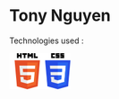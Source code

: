 # Tony Nguyen

Technologies used :

<img align="left" alt="HTML5 logo" height="64px" src="https://raw.githubusercontent.com/tony-nguyen1/tony-nguyen1/main/.github/images/HTML5Logo.svg"/>
<img align="left" alt="CSS3 logo" height="64px" src="https://raw.githubusercontent.com/tony-nguyen1/tony-nguyen1/main/.github/images/CSS3Logo.svg"/>
